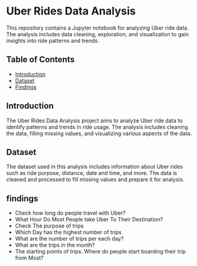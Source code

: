 # Uber Rides Data Analysis

This repository contains a Jupyter notebook for analyzing Uber ride data. The analysis includes data cleaning, exploration, and visualization to gain insights into ride patterns and trends.

## Table of Contents

- [Introduction](#introduction)
- [Dataset](#dataset)
- [Findings](#Findings)

## Introduction

The Uber Rides Data Analysis project aims to analyze Uber ride data to identify patterns and trends in ride usage. The analysis includes cleaning the data, filling missing values, and visualizing various aspects of the data.

## Dataset

The dataset used in this analysis includes information about Uber rides such as ride purpose, distance, date and time, and more. The data is cleaned and processed to fill missing values and prepare it for analysis.

## findings

- Check how long do people travel with Uber?
- What Hour Do Most People take Uber To Their Destination?
- Check The purpose of trips
- Which Day has the highest number of trips
- What are the number of trips per each day?
- What are the trips in the month?
- The starting points of trips. Where do people start boarding their trip from Most?
